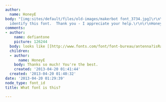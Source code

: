 ```yaml
---
author:
  name: HoneyE
body: "[img:sites/default/files/old-images/makerbot font_3734.jpg]\r\n\r\nPlease help
  identify this font.  Thank you - I appreciate your help.\r\n\r\nHoney"
comments:
- author:
    name: defiantone
    picture: 126244
  body: looks like [[http://www.fonts.com/font/font-bureau/antenna?isRatingExpanded=False|Antenna]].
  children:
  - author:
      name: HoneyE
    body: Thanks so much! You're the best.
    created: '2013-04-20 01:41:44'
  created: '2013-04-20 01:40:32'
date: '2013-04-20 01:29:39'
node_type: font_id
title: What font is this?

---
```

